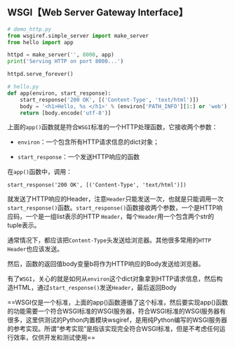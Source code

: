 ## WSGI【Web Server Gateway Interface】

```python
# demo_http.py
from wsgiref.simple_server import make_server
from hello import app

httpd = make_server('', 8000, app)
print('Serving HTTP on port 8000...')

httpd.serve_forever()
```

```python
# hello.py
def app(environ, start_response):
    start_response('200 OK', [('Content-Type', 'text/html')])
    body = '<h1>Hello, %s </h1>' % (environ['PATH_INFO'][1:] or 'web')
    return [body.encode('utf-8')]
```
上面的```app()```函数就是符合```WSGI```标准的一个HTTP处理函数，它接收两个参数：

- ```environ```：一个包含所有HTTP请求信息的dict对象；

- ```start_response```：一个发送HTTP响应的函数

在```app()```函数中，调用：
```
start_response('200 OK', [('Content-Type', 'text/html')])
```
就发送了HTTP响应的Header，注意```Header```只能发送一次，也就是只能调用一次```start_response()```函数。```start_response()```函数接收两个参数，一个是HTTP响应码，一个是一组list表示的HTTP ```Header```，每个```Header```用一个包含两个str的tuple表示。

通常情况下，都应该把```Content-Type```头发送给浏览器。其他很多常用的```HTTP Header```也应该发送。

然后，函数的返回值body变量b将作为HTTP响应的Body发送给浏览器。

有了```WSGI```，关心的就是如何从```environ```这个dict对象拿到HTTP请求信息，然后构造HTML，通过```start_response()```发送```Header```，最后返回Body

==WSGI仅是一个标准，上面的app()函数遵循了这个标准，然后要实现app()函数的功能需要一个符合WSGI标准的WSGI服务器，符合WSGI标准的WSGI服务器有很多，这里供测试的Python内置模块wsgiref，是用纯Python编写的WSGI服务器的参考实现。所谓“参考实现”是指该实现完全符合WSGI标准，但是不考虑任何运行效率，仅供开发和测试使用==